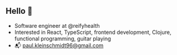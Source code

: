 ## Hello 🎷
- Software engineer at @reifyhealth
- Interested in React, TypeScript, frontend development, Clojure, functional programming, guitar playing
- 📬 paul.kleinschmidt96@gmail.com

